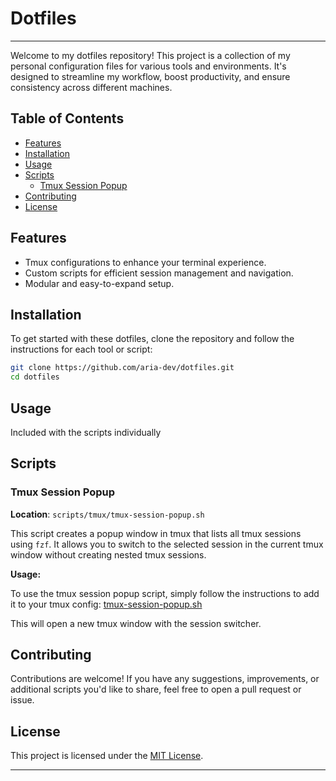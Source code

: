 # Dotfiles
---

Welcome to my dotfiles repository! This project is a collection of my personal configuration files for various tools and environments. It's designed to streamline my workflow, boost productivity, and ensure consistency across different machines.

## Table of Contents

- [Features](#features)
- [Installation](#installation)
- [Usage](#usage)
- [Scripts](#scripts)
  - [Tmux Session Popup](#tmux-session-popup)
- [Contributing](#contributing)
- [License](#license)

## Features

- Tmux configurations to enhance your terminal experience.
- Custom scripts for efficient session management and navigation.
- Modular and easy-to-expand setup.

## Installation

To get started with these dotfiles, clone the repository and follow the instructions for each tool or script:

```bash
git clone https://github.com/aria-dev/dotfiles.git
cd dotfiles
```

## Usage
Included with the scripts individually

## Scripts

### Tmux Session Popup

**Location**: `scripts/tmux/tmux-session-popup.sh`

This script creates a popup window in tmux that lists all tmux sessions using `fzf`. It allows you to switch to the selected session in the current tmux window without creating nested tmux sessions.

**Usage:**

To use the tmux session popup script, simply follow the instructions to add it to your tmux config:
[tmux-session-popup.sh](./scripts/tmux/tmux-session-popup.sh)

This will open a new tmux window with the session switcher.

## Contributing

Contributions are welcome! If you have any suggestions, improvements, or additional scripts you'd like to share, feel free to open a pull request or issue.

## License

This project is licensed under the [MIT License](LICENSE).

---
